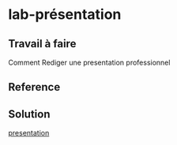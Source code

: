 # lab-présentation

## Travail à faire

Comment Rediger une presentation professionnel

## Reference


## Solution

[presentation](https://docs.google.com/presentation/d/1Iwj4fz1_fnyIYsOQF-rhWplJtjP8YYuD4LZ3lfcAqK0/edit?usp=sharing)